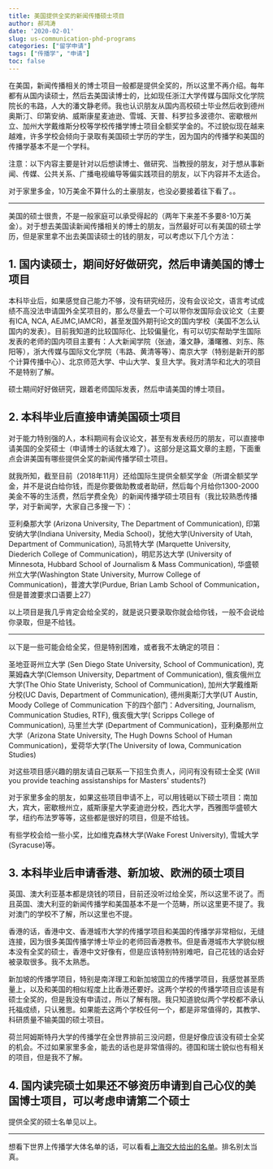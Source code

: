 ```yaml
---
title: 美国提供全奖的新闻传播硕士项目
author: 郝鸿涛
date: '2020-02-01'
slug: us-communication-phd-programs
categories: ["留学申请"]
tags: ["传播学", "申请"]
toc: false
---
```

在美国，新闻传播相关的博士项目一般都是提供全奖的，所以这里不再介绍。每年都有从国内读硕士，然后去美国读博士的，比如现任浙江大学传媒与国际文化学院院长的韦路，人大的潘文静老师。我也认识朋友从国内高校硕士毕业然后收到德州奥斯汀、印第安纳、威斯康星麦迪逊、雪城、天普、科罗拉多波德尔、密歇根州立、加州大学戴维斯分校等学校传播学博士项目全额奖学金的。不过貌似现在越来越难，许多学校会倾向于录取有美国硕士学历的学生，因为国内的传播学和美国的传播学基本不是一个学科。

注意：以下内容主要是针对以后想读博士、做研究、当教授的朋友，对于想从事新闻、传媒、公共关系、广播电视编导等偏实践项目的朋友，以下内容并不太适合。

对于家里多金，10万美金不算什么的土豪朋友，也没必要接着往下看了。。

<hr/>

美国的硕士很贵，不是一般家庭可以承受得起的（两年下来差不多要8-10万美金）。对于想去美国读新闻传播相关的博士的朋友，当然最好可以有美国的硕士学历，但是家里拿不出去美国读硕士的钱的朋友，可以考虑以下几个方法：

## 1. 国内读硕士，期间好好做研究，然后申请美国的博士项目

本科毕业后，如果感觉自己能力不够，没有研究经历，没有会议论文，语言考试成绩不高没法申请国外全奖项目的，那么尽量去一个可以带你发国际会议论文（主要有ICA, NCA, AEJMC,IAMCR)，甚至发国外期刊论文的国内学校（美国不怎么认国内的发表）。目前我知道的比较国际化、比较偏量化，有可以切实帮助学生国际发表的老师的国内项目主要有：人大新闻学院（张迪，潘文静，潘曙雅、刘东、陈阳等），浙大传媒与国际文化学院（韦路、黄清等等）、南京大学（特别是新开的那个计算传播中心）、北京师范大学、中山大学、复旦大学。我对清华和北大的项目不是特别了解。

硕士期间好好做研究，跟着老师国际发表，然后申请美国的博士项目。

## 2. 本科毕业后直接申请美国硕士项目

对于能力特别强的人，本科期间有会议论文，甚至有发表经历的朋友，可以直接申请美国的全奖硕士（申请博士的话就太难了）。这部分是这篇文章的主题，下面重点会讲美国有哪些提供全奖的新闻传播学硕士项目。

就我所知，截至目前（2018年11月）还给国际生提供全额奖学金（所谓全额奖学金，并不是说白给你钱，而是你要做助教或者助研，然后每个月给你1300-2000美金不等的生活费，然后学费全免）的新闻传播学硕士项目有（我比较熟悉传播学，对于新闻学，大家自己多搜一下）：

亚利桑那大学 (Arizona University, The Department of Communication), 印第安纳大学(Indiana University, Media School)，犹他大学(University of Utah, Department of Communication), 马凯特大学 (Marquette University, Diederich College of Communication)，明尼苏达大学 (University of Minnesota, Hubbard School of Journalism & Mass Communication), 华盛顿州立大学(Washington State University, Murrow College of Communication)，普渡大学(Purdue, Brian Lamb School of Communication，但是普渡要求口语要上27）

以上项目是我几乎肯定会给全奖的，就是说只要录取你就会给你钱，一般不会说给你录取，但是不给钱。

<hr/>

以下是一些可能会给全奖，但是特别困难，或者我不太确定的项目：

圣地亚哥州立大学 (Sen Diego State University, School of Communication), 克莱姆森大学(Clemson University, Department of Communication), 俄亥俄州立大学(The Ohio State Univeristy, School of Communication), 加州大学戴维斯分校(UC Davis, Department of Communication), 德州奥斯汀大学(UT Austin, Moody College of Communication 下的四个部门：Adversiting, Journalism, Communication Studies, RTF), 俄亥俄大学( Scripps College of Communication), 马里兰大学 (Department of Communication)，亚利桑那州立大学（Arizona State University, The Hugh Downs School of Human Communication)，爱荷华大学(The University of Iowa, Communication Studies)

对这些项目感兴趣的朋友请自己联系一下招生负责人，问问有没有硕士全奖 (Will you provide teaching assistanships for Masters' students?)

对于家里多金的朋友，如果这些项目申请不上，可以用钱砸以下硕士项目：南加大，宾大，密歇根州立，威斯康星大学麦迪逊分校，西北大学，西雅图华盛顿大学，纽约布法罗等等，这些都是很好的项目，但是不给钱。

有些学校会给一些小奖，比如维克森林大学(Wake Forest University), 雪城大学(Syracuse)等。

## 3. 本科毕业后申请香港、新加坡、欧洲的硕士项目

英国、澳大利亚基本都是烧钱的项目，目前还没听过给全奖，所以这里不说了。而且英国、澳大利亚的新闻传播学和美国基本不是一个范畴，所以这里更不提了。我对澳门的学校不了解，所以这里也不提。

香港的话，香港中文、香港城市大学的传播学项目和美国的传播学非常相似，无缝连接，因为很多美国传播学博士毕业的老师回香港教书。但是香港城市大学貌似根本没有全奖的硕士，香港中文好像有，但是应该特别特别难吧，自己花钱的话会好被录取很多。我不太熟悉。

新加坡的传播学项目，特别是南洋理工和新加坡国立的传播学项目，我感觉甚至质量上，以及和美国的相似程度上比香港还要好。这两个学校的传播学项目应该是有硕士全奖的，但是我没有申请过，所以了解有限。我只知道貌似两个学校都不承认托福成绩，只认雅思。如果能去这两个学校任何一个，都是非常值得的，其教学、科研质量不输美国的硕士项目。

荷兰阿姆斯特丹大学的传播学在全世界排前三没问题，但是好像应该没有硕士全奖的机会。不过如果家里多金，能去的话也是非常值得的。德国和瑞士貌似也有相关的项目，但是我不了解。

## 4. 国内读完硕士如果还不够资历申请到自己心仪的美国博士项目，可以考虑申请第二个硕士

提供全奖的硕士名单见以上。

<hr/>

想看下世界上传播学大体名单的话，可以看看[上海交大给出的名单](http://www.shanghairanking.com/Shanghairanking-Subject-Rankings/communication.html)。排名别太当真。